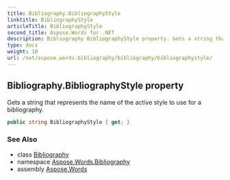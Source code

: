 ```yaml
---
title: Bibliography.BibliographyStyle
linktitle: BibliographyStyle
articleTitle: BibliographyStyle
second_title: Aspose.Words for .NET
description: Bibliography BibliographyStyle property. Gets a string that represents the name of the active style to use for a bibliography in C#.
type: docs
weight: 10
url: /net/aspose.words.bibliography/bibliography/bibliographystyle/
---
```

## Bibliography.BibliographyStyle property

Gets a string that represents the name of the active style to use for a bibliography.

```csharp
public string BibliographyStyle { get; }
```

### See Also

* class [Bibliography](../)
* namespace [Aspose.Words.Bibliography](../../../aspose.words.bibliography/)
* assembly [Aspose.Words](../../../)
